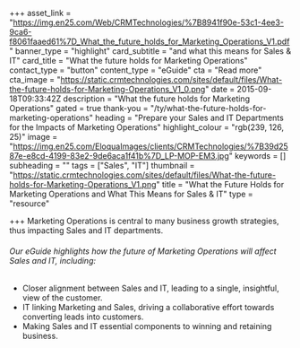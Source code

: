+++
asset_link = "https://img.en25.com/Web/CRMTechnologies/%7B8941f90e-53c1-4ee3-9ca6-f8061faaed61%7D_What_the_future_holds_for_Marketing_Operations_V1.pdf"
banner_type = "highlight"
card_subtitle = "and what this means for Sales & IT"
card_title = "What the future holds for Marketing Operations"
contact_type = "button"
content_type = "eGuide"
cta = "Read more"
cta_image = "https://static.crmtechnologies.com/sites/default/files/What-the-future-holds-for-Marketing-Operations_V1_0.png"
date = 2015-09-18T09:33:42Z
description = "What the future holds for Marketing Operations"
gated = true
thank-you = "/ty/what-the-future-holds-for-marketing-operations"
heading = "Prepare your Sales and IT Departments for the Impacts of Marketing Operations"
highlight_colour = "rgb(239, 126, 25)"
image = "https://img.en25.com/EloquaImages/clients/CRMTechnologies/%7B39d2587e-e8cd-4199-83e2-9de6aca1f41b%7D_LP-MOP-EM3.jpg"
keywords = []
subheading = ""
tags = ["Sales", "IT"]
thumbnail = "https://static.crmtechnologies.com/sites/default/files/What-the-future-holds-for-Marketing-Operations_V1.png"
title = "What the Future Holds for Marketing Operations and What This Means for Sales & IT"
type = "resource"

+++
Marketing Operations is central to many business growth strategies, thus impacting Sales and IT departments.

###### Our eGuide highlights how the future of Marketing Operations will affect Sales and IT, including:

* Closer alignment between Sales and IT, leading to a single, insightful, view of the customer.
* IT linking Marketing and Sales, driving a collaborative effort towards converting leads into customers.
* Making Sales and IT essential components to winning and retaining business.